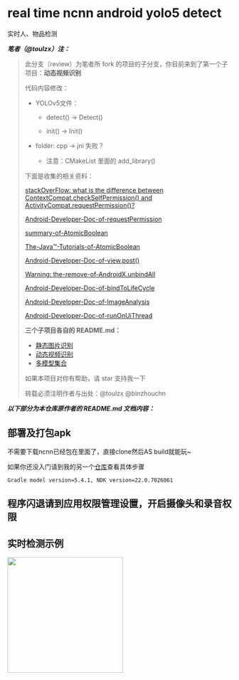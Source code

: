 # real time ncnn android yolo5 detect
实时人、物品检测

***笔者（@toulzx）注：***
> 此分支（review）为笔者所 fork 的项目的子分支，你目前来到了第一个子项目：**动态视频识别**
>
> 代码内容修改：
>
> - YOLOv5文件：
>
>   - detect() -> Detect()
>
>   - init() -> Init()
>
> - folder: cpp -> jni 失败？
>   - 注意：CMakeList 里面的 add_library()
>
> 下面是收集的相关资料：
>
> [stackOverFlow: what is the difference between ContextCompat.checkSelfPermission() and ActivityCompat.requestPermission()?](https://stackoverflow.com/questions/42832847/what-is-the-difference-between-contextcompat-checkselfpermission-and-activityc)
>
> [Android-Developer-Doc-of-requestPermission](https://developer.android.com/training/permissions/requesting?hl=zh-cn)
>
> [summary-of-AtomicBoolean](https://baijiahao.baidu.com/s?id=1647915101064077163&wfr=spider&for=pc)
>
> [The-Java™-Tutorials-of-AtomicBoolean](https://docs.oracle.com/javase/8/docs/api/java/util/concurrent/atomic/AtomicBoolean.html)
>
> [Android-Developer-Doc-of-view.post()](https://developer.android.com/reference/android/view/View#post(java.lang.Runnable))
>
> [Warning: the-remove-of-AndroidX.unbindAll](https://developer.android.com/jetpack/androidx/releases/camera#camera-core-1.0.0-alpha07)
>
> [Android-Developer-Doc-of-bindToLifeCycle](https://developer.android.com/reference/androidx/camera/lifecycle/ProcessCameraProvider#bindToLifecycle(androidx.lifecycle.LifecycleOwner,%20androidx.camera.core.CameraSelector,%20androidx.camera.core.UseCase...))
>
> [Android-Developer-Doc-of-ImageAnalysis](https://developer.android.com/reference/androidx/camera/core/ImageAnalysis.Analyzer)
>
> [Android-Developer-Doc-of-runOnUiThread](https://developer.android.com/reference/android/app/Activity#runOnUiThread(java.lang.Runnable))
>
> **三个子项目各自的 README.md：**
>
> + [静态图片识别](ncnn-android-static_img/README.md)
> + [动态视频识别](ncnn-android-real_time/README.md)
> + [多模型集合](ncnn-android-all_nets/README.md)
>
> 如果本项目对你有帮助，请 star 支持我一下
>
> 转载必须注明作者与出处：@toulzx @binzhouchn

***以下部分为本仓库原作者的 README.md 文档内容：***

## 部署及打包apk

不需要下载ncnn已经包在里面了，直接clone然后AS build就能玩~

如果你还没入门请到我的另一个[仓库](https://github.com/binzhouchn/ncnn-android-yolov5)查看具体步骤

`Gradle model version=5.4.1, NDK version=22.0.7026061`


## 程序闪退请到应用权限管理设置，开启摄像头和录音权限


## 实时检测示例

<img src="screenshot_yolov5.gif" width="260">
